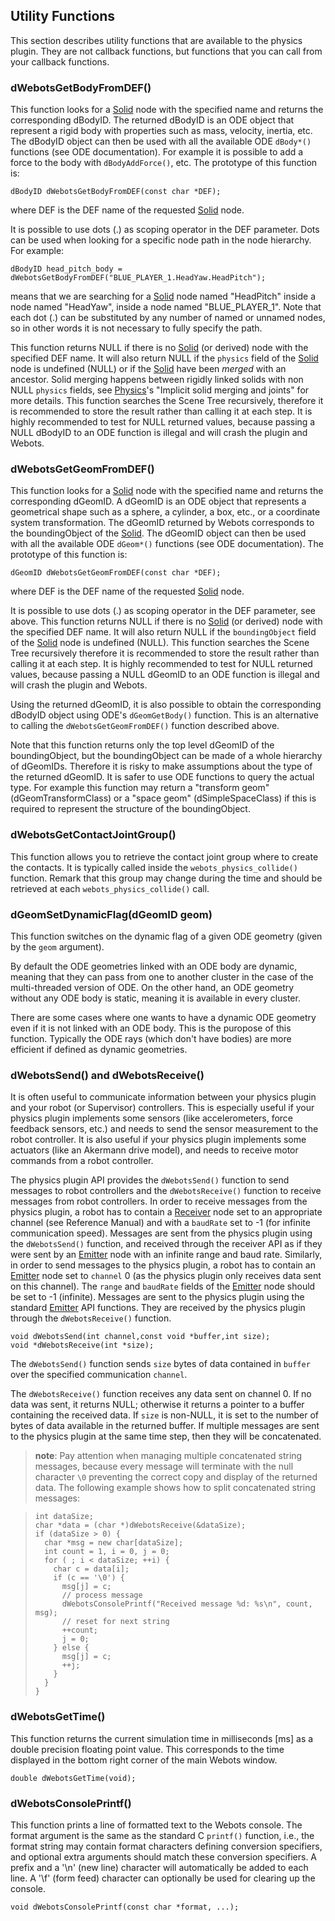 ## Utility Functions

This section describes utility functions that are available to the physics
plugin. They are not callback functions, but functions that you can call from
your callback functions.

### dWebotsGetBodyFromDEF()

This function looks for a [Solid](solid.md#solid) node with the specified name
and returns the corresponding dBodyID. The returned dBodyID is an ODE object
that represent a rigid body with properties such as mass, velocity, inertia,
etc. The dBodyID object can then be used with all the available ODE `dBody*()`
functions (see ODE documentation). For example it is possible to add a force to
the body with `dBodyAddForce()`, etc. The prototype of this function is:

```
dBodyID dWebotsGetBodyFromDEF(const char *DEF);
```

where DEF is the DEF name of the requested [Solid](solid.md#solid) node.

It is possible to use dots (.) as scoping operator in the DEF parameter. Dots
can be used when looking for a specific node path in the node hierarchy. For
example:

```
dBodyID head_pitch_body = dWebotsGetBodyFromDEF("BLUE_PLAYER_1.HeadYaw.HeadPitch");
```

means that we are searching for a [Solid](solid.md#solid) node named "HeadPitch"
inside a node named "HeadYaw", inside a node named "BLUE\_PLAYER\_1". Note that
each dot (.) can be substituted by any number of named or unnamed nodes, so in
other words it is not necessary to fully specify the path.

This function returns NULL if there is no [Solid](solid.md#solid) (or derived)
node with the specified DEF name. It will also return NULL if the `physics`
field of the [Solid](solid.md#solid) node is undefined (NULL) or if the
[Solid](solid.md#solid) have been *merged* with an ancestor. Solid merging
happens between rigidly linked solids with non NULL `physics` fields, see
[Physics](physics.md#physics)'s "Implicit solid merging and joints" for more
details. This function searches the Scene Tree recursively, therefore it is
recommended to store the result rather than calling it at each step. It is
highly recommended to test for NULL returned values, because passing a NULL
dBodyID to an ODE function is illegal and will crash the plugin and Webots.

### dWebotsGetGeomFromDEF()

This function looks for a [Solid](solid.md#solid) node with the specified name
and returns the corresponding dGeomID. A dGeomID is an ODE object that
represents a geometrical shape such as a sphere, a cylinder, a box, etc., or a
coordinate system transformation. The dGeomID returned by Webots corresponds to
the boundingObject of the [Solid](solid.md#solid). The dGeomID object can then
be used with all the available ODE `dGeom*()` functions (see ODE documentation).
The prototype of this function is:

```
dGeomID dWebotsGetGeomFromDEF(const char *DEF);
```

where DEF is the DEF name of the requested [Solid](solid.md#solid) node.

It is possible to use dots (.) as scoping operator in the DEF parameter, see
above. This function returns NULL if there is no [Solid](solid.md#solid) (or
derived) node with the specified DEF name. It will also return NULL if the
`boundingObject` field of the [Solid](solid.md#solid) node is undefined (NULL).
This function searches the Scene Tree recursively therefore it is recommended to
store the result rather than calling it at each step. It is highly recommended
to test for NULL returned values, because passing a NULL dGeomID to an ODE
function is illegal and will crash the plugin and Webots.

Using the returned dGeomID, it is also possible to obtain the corresponding
dBodyID object using ODE's `dGeomGetBody()` function. This is an alternative to
calling the `dWebotsGetGeomFromDEF()` function described above.

Note that this function returns only the top level dGeomID of the
boundingObject, but the boundingObject can be made of a whole hierarchy of
dGeomIDs. Therefore it is risky to make assumptions about the type of the
returned dGeomID. It is safer to use ODE functions to query the actual type. For
example this function may return a "transform geom" (dGeomTransformClass) or a
"space geom" (dSimpleSpaceClass) if this is required to represent the structure
of the boundingObject.

### dWebotsGetContactJointGroup()

This function allows you to retrieve the contact joint group where to create the
contacts. It is typically called inside the `webots_physics_collide()` function.
Remark that this group may change during the time and should be retrieved at
each `webots_physics_collide()` call.

### dGeomSetDynamicFlag(dGeomID geom)

This function switches on the dynamic flag of a given ODE geometry (given by the
`geom` argument).

By default the ODE geometries linked with an ODE body are dynamic, meaning that
they can pass from one to another cluster in the case of the multi-threaded
version of ODE. On the other hand, an ODE geometry without any ODE body is
static, meaning it is available in every cluster.

There are some cases where one wants to have a dynamic ODE geometry even if it
is not linked with an ODE body. This is the puropose of this function. Typically
the ODE rays (which don't have bodies) are more efficient if defined as dynamic
geometries.

### dWebotsSend() and dWebotsReceive()

It is often useful to communicate information between your physics plugin and
your robot (or Supervisor) controllers. This is especially useful if your
physics plugin implements some sensors (like accelerometers, force feedback
sensors, etc.) and needs to send the sensor measurement to the robot controller.
It is also useful if your physics plugin implements some actuators (like an
Akermann drive model), and needs to receive motor commands from a robot
controller.

The physics plugin API provides the `dWebotsSend()` function to send messages to
robot controllers and the `dWebotsReceive()` function to receive messages from
robot controllers. In order to receive messages from the physics plugin, a robot
has to contain a [Receiver](receiver.md#receiver) node set to an appropriate
channel (see Reference Manual) and with a `baudRate` set to -1 (for infinite
communication speed). Messages are sent from the physics plugin using the
`dWebotsSend()` function, and received through the receiver API as if they were
sent by an [Emitter](emitter.md#emitter) node with an infinite range and baud
rate. Similarly, in order to send messages to the physics plugin, a robot has to
contain an [Emitter](emitter.md#emitter) node set to `channel` 0 (as the physics
plugin only receives data sent on this channel). The `range` and `baudRate`
fields of the [Emitter](emitter.md#emitter) node should be set to -1 (infinite).
Messages are sent to the physics plugin using the standard
[Emitter](emitter.md#emitter) API functions. They are received by the physics
plugin through the `dWebotsReceive()` function.

```
void dWebotsSend(int channel,const void *buffer,int size);
void *dWebotsReceive(int *size);
```

The `dWebotsSend()` function sends `size` bytes of data contained in `buffer`
over the specified communication `channel`.

The `dWebotsReceive()` function receives any data sent on channel 0. If no data
was sent, it returns NULL; otherwise it returns a pointer to a buffer containing
the received data. If `size` is non-NULL, it is set to the number of bytes of
data available in the returned buffer. If multiple messages are sent to the
physics plugin at the same time step, then they will be concatenated.

> **note**:
Pay attention when managing multiple concatenated string messages, because every
message will terminate with the null character `\0` preventing the correct copy
and display of the returned data. The following example shows how to split
concatenated string messages:

>     int dataSize;
>     char *data = (char *)dWebotsReceive(&dataSize);
>     if (dataSize > 0) {
>       char *msg = new char[dataSize];
>       int count = 1, i = 0, j = 0;
>       for ( ; i < dataSize; ++i) {
>         char c = data[i];
>         if (c == '\0') {
>           msg[j] = c;
>           // process message
>           dWebotsConsolePrintf("Received message %d: %s\n", count, msg);
>           // reset for next string
>           ++count;
>           j = 0;
>         } else {
>           msg[j] = c;
>           ++j;
>         }
>       }
>     }

### dWebotsGetTime()

This function returns the current simulation time in milliseconds [ms] as a
double precision floating point value. This corresponds to the time displayed in
the bottom right corner of the main Webots window.

```
double dWebotsGetTime(void);
```

### dWebotsConsolePrintf()

This function prints a line of formatted text to the Webots console. The format
argument is the same as the standard C `printf()` function, i.e., the format
string may contain format characters defining conversion specifiers, and
optional extra arguments should match these conversion specifiers. A prefix and
a '\n' (new line) character will automatically be added to each line. A '\f'
(form feed) character can optionally be used for clearing up the console.

```
void dWebotsConsolePrintf(const char *format, ...);
```

